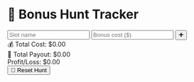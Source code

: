 <!DOCTYPE html>
<html lang="en">
<head>
  <meta charset="UTF-8" />
  <meta name="viewport" content="width=device-width, initial-scale=1.0" />
  <title>Bonus Hunt Tracker</title>
  <link href="https://cdn.jsdelivr.net/npm/tailwindcss@2.2.19/dist/tailwind.min.css" rel="stylesheet">
  <script src="https://unpkg.com/lucide@latest"></script>
</head>
<body class="bg-gradient-to-br from-black via-gray-900 to-black text-white min-h-screen p-6">
  <div class="max-w-xl mx-auto">
    <h1 class="text-3xl font-bold text-center mb-6">🎰 Bonus Hunt Tracker</h1>
    <div class="flex gap-2 mb-4">
      <input id="slotName" type="text" placeholder="Slot name" class="flex-1 px-3 py-2 rounded bg-gray-800 border border-gray-700" />
      <input id="bonusCost" type="number" placeholder="Bonus cost ($)" class="w-32 px-3 py-2 rounded bg-gray-800 border border-gray-700" />
      <button onclick="addGame()" class="px-4 py-2 bg-green-600 rounded">➕</button>
    </div>
    <div id="gameList" class="space-y-4"></div>
    <div class="mt-6 p-4 rounded-xl bg-gray-900 shadow-lg">
      <div class="text-lg">💰 Total Cost: $<span id="totalCost">0.00</span></div>
      <div class="text-lg">🎉 Total Payout: $<span id="totalPayout">0.00</span></div>
      <div class="text-lg font-bold" id="profitStatus">Profit/Loss: $0.00</div>
      <button onclick="resetHunt()" class="mt-4 w-full bg-red-600 px-4 py-2 rounded">🔁 Reset Hunt</button>
    </div>
  </div>

  <script>
    let games = JSON.parse(localStorage.getItem("bonusHuntGames")) || [];

    function saveGames() {
      localStorage.setItem("bonusHuntGames", JSON.stringify(games));
      renderGames();
    }

    function addGame() {
      const name = document.getElementById("slotName").value.trim();
      const cost = parseFloat(document.getElementById("bonusCost").value);
      if (!name || isNaN(cost)) return;
      games.push({ id: Date.now(), name, cost, collected: false, payout: null });
      document.getElementById("slotName").value = "";
      document.getElementById("bonusCost").value = "";
      saveGames();
    }

    function deleteGame(id) {
      games = games.filter(g => g.id !== id);
      saveGames();
    }

    function updateGame(id, key, value) {
      games = games.map(g => g.id === id ? { ...g, [key]: value } : g);
      saveGames();
    }

    function resetHunt() {
      games = [];
      saveGames();
    }

    function renderGames() {
      const list = document.getElementById("gameList");
      list.innerHTML = "";
      let totalCost = 0;
      let totalPayout = 0;

      games.forEach(game => {
        totalCost += game.cost;
        totalPayout += game.payout || 0;

        const div = document.createElement("div");
        div.className = "bg-gray-800 p-4 rounded";
        div.innerHTML = `
          <div class="flex justify-between items-center mb-2">
            <strong>${game.name}</strong>
            <button onclick="deleteGame(${game.id})" class="text-red-500">🗑️</button>
          </div>
          <div class="text-sm text-gray-300">Cost: $${game.cost.toFixed(2)}</div>
          <div class="flex gap-2 mt-2 items-center">
            <label class="flex items-center gap-1">
              <input type="checkbox" onchange="updateGame(${game.id}, 'collected', this.checked)" ${game.collected ? 'checked' : ''} /> Collected
            </label>
            <input type="number" placeholder="Payout ($)" value="${game.payout ?? ''}" onchange="updateGame(${game.id}, 'payout', parseFloat(this.value) || 0)" class="flex-1 px-2 py-1 bg-gray-700 rounded" />
          </div>
        `;
        list.appendChild(div);
      });

      document.getElementById("totalCost").textContent = totalCost.toFixed(2);
      document.getElementById("totalPayout").textContent = totalPayout.toFixed(2);

      const profit = totalPayout - totalCost;
      const profitEl = document.getElementById("profitStatus");
      profitEl.textContent = `${profit >= 0 ? "Profit" : "Loss"}: $${profit.toFixed(2)}`;
      profitEl.className = `text-lg font-bold ${profit >= 0 ? "text-green-400" : "text-red-500"}`;
    }

    renderGames();
  </script>
</body>
</html>
